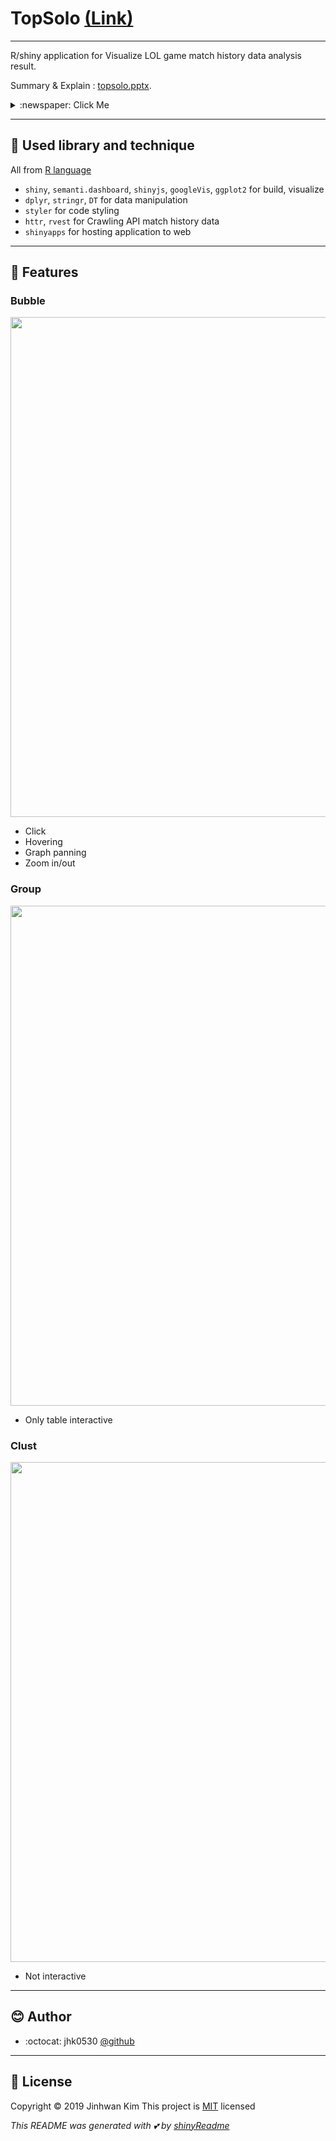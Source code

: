 # TopSolo [(Link)](https://www.shinyapps.io/admin/#/application/1635813)

------

R/shiny application for Visualize LOL game match history data analysis result.

Summary & Explain : [topsolo.pptx](https://github.com/jhk0530/TopSolo/blob/master/topsolo.pptx).

<details>
 <summary> :newspaper: Click Me</summary>
 
 <img width = 800 src = 'https://user-images.githubusercontent.com/6457691/71957021-fbf1c900-322f-11ea-803c-b10b0c2fd58c.png'></img>
 <img width = 800 src = 'https://user-images.githubusercontent.com/6457691/71957022-fbf1c900-322f-11ea-97d3-908f08a92660.png'></img>
 <img width = 800 src = 'https://user-images.githubusercontent.com/6457691/71957023-fc8a5f80-322f-11ea-86f0-3f651818b26f.png'></img>
 <img width = 800 src = 'https://user-images.githubusercontent.com/6457691/71957024-fc8a5f80-322f-11ea-8d34-56156554690f.png'></img> 
 <img width = 800 src = 'https://user-images.githubusercontent.com/6457691/71957025-fc8a5f80-322f-11ea-9f8a-d091d55702f5.png'></img>
 
 ------
 
 <img width = 800 src = 'https://user-images.githubusercontent.com/6457691/71957026-fd22f600-322f-11ea-8721-579b495d21ac.png'></img>
 
 ------
 
 <img width = 800 src = 'https://user-images.githubusercontent.com/6457691/71957028-fd22f600-322f-11ea-9539-90bd65fa2376.png'></img>
 <img width = 800 src = 'https://user-images.githubusercontent.com/6457691/71957029-fd22f600-322f-11ea-8009-e135d58656d1.png'></img> 
 <img width = 800 src = 'https://user-images.githubusercontent.com/6457691/71957030-fd22f600-322f-11ea-97cf-6915fe51dfa9.png'></img>
 
 ------
 
 <img width = 800 src = 'https://user-images.githubusercontent.com/6457691/71957031-fdbb8c80-322f-11ea-88ef-60b06daeb26f.png'></img>
 <img width = 800 src = 'https://user-images.githubusercontent.com/6457691/71957013-fac09c00-322f-11ea-8382-efce6aa25d37.png'></img>
 
 ------
 
 <img width = 800 src = 'https://user-images.githubusercontent.com/6457691/71957014-fac09c00-322f-11ea-8713-ebb3bb9d7f16.png'></img> 
 <img width = 800 src = 'https://user-images.githubusercontent.com/6457691/71957015-fb593280-322f-11ea-961e-b910af9afd73.png'></img>
 <img width = 800 src = 'https://user-images.githubusercontent.com/6457691/71957018-fb593280-322f-11ea-9e20-1c6d29fac6b2.png'></img>
 
 ------
 
 <img width = 800 src = 'https://user-images.githubusercontent.com/6457691/71957019-fb593280-322f-11ea-9309-154d19c88ed9.png'></img>    
 <img width = 800 src = 'https://user-images.githubusercontent.com/6457691/71957020-fbf1c900-322f-11ea-852b-4bc011da8706.png'></img> 
 
</details>

-------------

## :beginner: Used library and technique

All from [R language](https://www.r-project.org/) 
* `shiny`, `semanti.dashboard`, `shinyjs`, `googleVis`, `ggplot2` for build, visualize
* `dplyr`, `stringr`, `DT` for data manipulation
* `styler` for code styling
* `httr`, `rvest` for Crawling API match history data
* `shinyapps` for hosting application to web

------

## :icecream: Features

### Bubble

<img width = 800 src = 'https://user-images.githubusercontent.com/6457691/71956124-a1f00400-322d-11ea-84ef-ad69689f82de.gif'></img>

* Click
* Hovering
* Graph panning
* Zoom in/out

### Group

<img width = 800 src = 'https://user-images.githubusercontent.com/6457691/71956389-64d84180-322e-11ea-9f44-dbde4c05af20.gif'></img>

* Only table interactive

### Clust

<img width = 800 src = 'https://user-images.githubusercontent.com/6457691/71956362-4f631780-322e-11ea-8c0b-c43d3f7214dc.png'></img>

* Not interactive

------

## :blush: Author
* :octocat: jhk0530 [@github](http://github.com/jhk0530)

------

## :memo: License
Copyright :copyright: 2019 Jinhwan Kim
This project is [MIT](https://opensource.org/licenses/MIT) licensed

*This README was generated with :two_hearts: by [shinyReadme](http://github.com/jhk0530/shinyReadme)*

